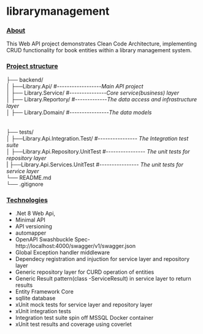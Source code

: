 # librarymanagement

### <ins>About</ins>
This Web API project demonstrates Clean Code Architecture, implementing CRUD functionality for book entities within a library management system.



### <ins>Project structure</ins>


├── backend/<br>
│   ├──Library.Api/ #------------------*Main API project*<br>
│   ├── Library.Service/ #---------------*Core service(business) layer*<br>
│   ├── Library.Reportory/ #-------------*The data access and infrastructure layer*<br>
│   ├── Library.Domain/ #----------------*The data models*<br>
<br><br>
├── tests/<br>
│   ├──Library.Api.Integration.Test/       #---------------- *The Integration test suite*<br>
│   ├──Library.Api.Repository.UnitTest     #---------------- *The unit tests for repository layer*<br>
|   ├──Library.Api.Services.UnitTest       #---------------- *The unit tests for  service layer* <br>
└── README.md<br>
└── .gitignore<br>

### <ins>Technologies<ins>
* .Net 8 Web Api,<br> 
* Minimal API <br> 
* API versioning <br>
* automapper
* OpenAPI Swashbuckle Spec- http://localhost:4000/swagger/v1/swagger.json  <br> 
* Global Exception handler middleware <br>
* Dependecy registration and injuction for service layer and repository layer <br>
* Generic repository layer for CURD operation of entities<br>
* Generic Result pattern(class -ServiceResult) in service layer to return results <br> 
* Entity Framework Core <br> 
* sqllite database <br>
* xUnit mock tests for service layer and repository layer <br>
* xUnit integration tests<br>
* Integration test suite spin off MSSQL Docker container<br>
* xUnit test results and coverage using coverlet
